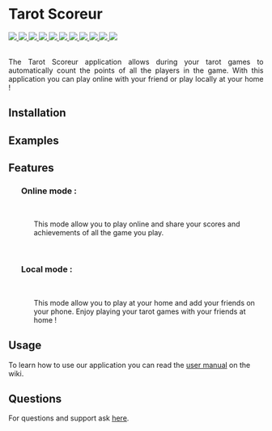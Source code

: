 
<div align="left"><h1><b>Tarot Scoreur</b></h1>
<!-- Build -->
<a href="https://codefirst.iut.uca.fr/jordan.artzet/SFJJ-TarotScoreur">
  <img src="https://codefirst.iut.uca.fr/api/badges/jordan.artzet/SFJJ-TarotScoreur/status.svg?ref=refs/heads/master" />
</a>
<!-- Bugs -->
<a href="https://codefirst.iut.uca.fr/jordan.artzet/SFJJ-TarotScoreur">
  <img src="https://codefirst.iut.uca.fr/sonar/api/project_badges/measure?project=SFJJ-TarotScoreur&metric=bugs&token=caad45465962b160185130fecf36892788f91e2c" />
</a>
<!-- Code smells -->
<a href="https://codefirst.iut.uca.fr/jordan.artzet/SFJJ-TarotScoreur">
    <img src="https://codefirst.iut.uca.fr/sonar/api/project_badges/measure?project=SFJJ-TarotScoreur&metric=code_smells&token=caad45465962b160185130fecf36892788f91e2c">
</a>
<!-- Coverage -->
<a href="https://codefirst.iut.uca.fr/jordan.artzet/SFJJ-TarotScoreur">
    <img src="https://codefirst.iut.uca.fr/sonar/api/project_badges/measure?project=SFJJ-TarotScoreur&metric=coverage&token=caad45465962b160185130fecf36892788f91e2c">
</a>
<!-- Duplicated lines -->
<a href="https://codefirst.iut.uca.fr/jordan.artzet/SFJJ-TarotScoreur">
    <img src="https://codefirst.iut.uca.fr/sonar/api/project_badges/measure?project=SFJJ-TarotScoreur&metric=duplicated_lines_density&token=caad45465962b160185130fecf36892788f91e2c">
</a>
<!-- Maintainability -->
<a href="https://codefirst.iut.uca.fr/jordan.artzet/SFJJ-TarotScoreur">
    <img src="https://codefirst.iut.uca.fr/sonar/api/project_badges/measure?project=SFJJ-TarotScoreur&metric=sqale_rating&token=caad45465962b160185130fecf36892788f91e2c">
</a>
<!-- Quality gate -->
<a href="https://codefirst.iut.uca.fr/jordan.artzet/SFJJ-TarotScoreur">
    <img src="https://codefirst.iut.uca.fr/sonar/api/project_badges/measure?project=SFJJ-TarotScoreur&metric=alert_status&token=caad45465962b160185130fecf36892788f91e2c">
</a>
<!-- Reliability -->
<a href="https://codefirst.iut.uca.fr/jordan.artzet/SFJJ-TarotScoreur">
    <img src="https://codefirst.iut.uca.fr/sonar/api/project_badges/measure?project=SFJJ-TarotScoreur&metric=reliability_rating&token=caad45465962b160185130fecf36892788f91e2c">
</a>
<!-- Security -->
<a href="https://codefirst.iut.uca.fr/jordan.artzet/SFJJ-TarotScoreur">
    <img src="https://codefirst.iut.uca.fr/sonar/api/project_badges/measure?project=SFJJ-TarotScoreur&metric=security_rating&token=caad45465962b160185130fecf36892788f91e2c">
</a>
<!-- Technical Debt -->
<a href="https://codefirst.iut.uca.fr/jordan.artzet/SFJJ-TarotScoreur">
    <img src="https://codefirst.iut.uca.fr/sonar/api/project_badges/measure?project=SFJJ-TarotScoreur&metric=sqale_index&token=caad45465962b160185130fecf36892788f91e2c">
</a>
<!-- Vulnerabilities -->
<a href="https://codefirst.iut.uca.fr/jordan.artzet/SFJJ-TarotScoreur">
    <img src="https://codefirst.iut.uca.fr/sonar/api/project_badges/measure?project=SFJJ-TarotScoreur&metric=vulnerabilities&token=caad45465962b160185130fecf36892788f91e2c">
</a>
</div>

<!-- Présentation -->
<div style="text-align: justify">
    <p>
    </br>
        The Tarot Scoreur application allows during your tarot games to automatically count the points of all the players in the game. With this application you can play online with your friend or play locally at your home !
    </br>
    </p>
</div>

<h2> <b> Installation </b></h2>

<p>
    <!-- Manuel d'installation -->
</p>

<h2> <b> Examples </b> </h2>

<!-- Mettre des images de l'application par le future -->

<h2> <b> Features </b> </h2>

<!-- Qu'est ce que l'on peut faire avec l'application
     Présentation de toutes les fontionnalités -->

<div>
    <h3 style="margin-left: 25px" ><b> Online mode :</b></h3>   
    </br>
    <p style="margin-left: 50px"> 
        This mode allow you to play online and share your scores and achievements of all the game you play.
    </p>
    </br>
    <h3 style="margin-left: 25px"><b> Local mode : </b></h3>
    </br>
    <p style="margin-left: 50px">
        This mode allow you to play at your home and add your friends on your phone. Enjoy playing your tarot games with your friends at home !
    </p>
</div>

<h2> <b> Usage </b> </h2>

<div>
    <p>
        To learn how to use our application you can read the <a href="https://codefirst.iut.uca.fr/git/jordan.artzet/SFJJ-TarotScoreur/wiki/Tarot-Scoreur-en">user manual</a> on the wiki.
    </p>
</div>

<h2> <b> Questions </b> </h2>
<p>
    For questions and support ask <a href="#"><u>here</u></a>.
</p>


